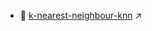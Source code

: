 * 📒 <a href="https://colab.research.google.com/github/surajsharma/singularity/blob/master/src/dev/ai ml nn dl/practice/common algos impl/k-nearest-neighbour-knn.ipynb" target="_blank">k-nearest-neighbour-knn</a> ↗️
